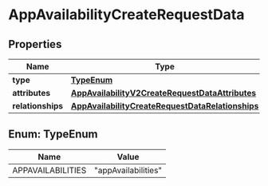 

# AppAvailabilityCreateRequestData


## Properties

| Name | Type | Description | Notes |
|------------ | ------------- | ------------- | -------------|
|**type** | [**TypeEnum**](#TypeEnum) |  |  |
|**attributes** | [**AppAvailabilityV2CreateRequestDataAttributes**](AppAvailabilityV2CreateRequestDataAttributes.md) |  |  |
|**relationships** | [**AppAvailabilityCreateRequestDataRelationships**](AppAvailabilityCreateRequestDataRelationships.md) |  |  |



## Enum: TypeEnum

| Name | Value |
|---- | -----|
| APPAVAILABILITIES | &quot;appAvailabilities&quot; |



